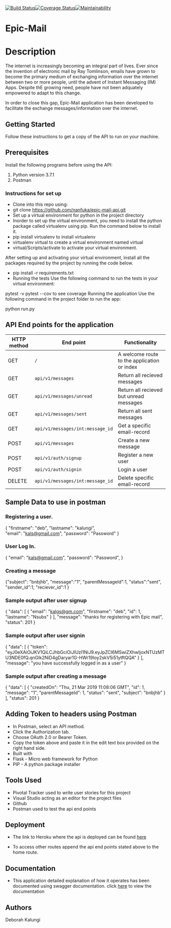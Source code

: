 [![Build Status](https://travis-ci.org/nanfuka/epic-mail-api.svg?branch=integrations)](https://travis-ci.org/nanfuka/epic-mail-api)[![Coverage Status](https://coveralls.io/repos/github/nanfuka/epic-mail-api/badge.svg?branch=integrations)](https://coveralls.io/github/nanfuka/epic-mail-api?branch=develop)[![Maintainability](https://api.codeclimate.com/v1/badges/c85e352aaab6c22647fa/maintainability)](https://codeclimate.com/github/nanfuka/epic-mail-api/maintainability)


# Epic-Mail

# Description

The internet is increasingly becoming an integral part of lives. Ever since the invention of electronic mail by Ray Tomlinson, emails have grown to become the primary medium of exchanging information over the internet between two or more people, until the advent of Instant Messaging (IM) Apps. Despite thE growing need, people have not been adquately empowered to adapt to this change.

In order to close this gap, Epic-Mail application has been developed to facilitate the exchange messages/information over the internet.

## Getting Started
Follow these instructions to get a copy of the API to run on your machine.

## Prerequisites
Install the following programs before using the API:

1. Python version 3.7.1
2. Postman
### Instructions for set up
- Clone into this repo using:
- git clone https://github.com/nanfuka/epic-mail-api.git
- Set up a virtual environment for python in the project directory
- Inorder to set up the virtual environment, you need to install the python package called virtualenv using pip. Run the command below to install it.
- pip install virtualenv to install virtualenv
- virtualenv virtual to create a virtual environment named virtual
- virtual/Scripts/activate to activate your virtual environment.


After setting up and activating your virtual environment, install all the packages required by the project by running the code below.

- pip install -r requirements.txt
- Running the tests
Use the following command to run the tests in your virtual environment:

pytest -v
pytest --cov to see coverage
Running the application
Use the following command in the project folder to run the app:

python run.py
## API End points for the application
|HTTP method|	End point|	Functionality|
|---|---|---|
| GET |	`/`| A welcome route to the application or index |
|GET | `api/v1/messages` |	Return all recieved messages |
|GET |	`api/v1/messages/unread` | Return all recieved but unread messages |
|GET | `api/v1/messages/sent` |	Return all sent messages |
|GET |	`api/v1/messages/int:message_id`|	Get a specific email-record |
|POST |	`api/v1/messages`|	Create a new message |
|POST |	`api/v1/auth/signup` |	Register a new user |
|POST |	`api/v1/auth/signin` |	Login a user |
|DELETE | `api/v1/messages/int:message_id` |	Delete specific email-record |

## Sample Data to use in postman
### Registering a user.
{
	"firstname": "deb",
	"lastname": "kalungi",	
	"email": "kals@gmail.com",
	"password": "Password"
}

### User Log In.
{
	"email": "kals@gmail.com",
	"password": "Password",
}
### Creating a message
{"subject": "bnbjhb",
    "message":"1",
    "parentMessageId":1,
    "status":"sent",
    "sender_id":1,
    "reciever_id":1
    }

### Sample output after user signup
{
    "data": [
        {
            "email": "kalgs@gm.com",
            "firstname": "deb",
            "id": 1,
            "lastname": "Nsubs"
        }
    ],
    "message": "thanks for registering with Epic mail",
    "status": 201
}

### Sample output after user signin
{
    "data": [
        {
            "token": "eyJ0eXAiOiJKV1QiLCJhbGciOiJIUzI1NiJ9.eyJpZCI6MSwiZXhwIjoxNTUzMTU3NDE0fQ.qnGlk2NiD4gDaryar1G-HWr19Ioy2skV5i51ytftQQA"
        }
    ],
    "message": "you have successfully logged in as a user"
}

### Sample output after creating a message
{
    "data": [
        {
            "createdOn": "Thu, 21 Mar 2019 11:08:06 GMT",
            "id": 1,
            "message": "1",
            "parentMessageId": 1,
            "status": "sent",
            "subject": "bnbjhb"
        }
    ],
    "status": 201
}
## Adding Token to headers using Postman
- In Postman, select an API method.
- Click the Authorization tab.
- Choose OAuth 2.0 or Bearer Token.
- Copy the token above and paste it in the edit text box provided on the right hand side.
- Built with
- Flask - Micro web framework for Python
- PIP - A python package installer

## Tools Used
- Pivotal Tracker used to write user stories for this project
- Visual Studio acting as an editor for the project files
- Github
- Postman used to test the api end points

## Deployment
- The link to Heroku where the api is deployed can be found [here](https://epiks.herokuapp.com/)

- To access other routes append the api end points stated above to the home route.

## Documentation
- This application detailed explanation of how it operates has been documented using swagger documentation. click [here](https://epiks.herokuapp.com/apidocs/) to view the documentation 

## Authors
Deborah Kalungi

